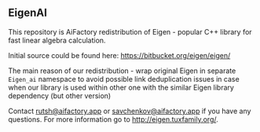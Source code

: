 ## EigenAI

This repository is AiFactory redistribution of Eigen - popular C++ library for fast linear algebra calculation.

Initial source could be found here: https://bitbucket.org/eigen/eigen/

The main reason of our redistribution - wrap original Eigen in separate `Eigen_ai` namespace to avoid possible link deduplication issues in case when our library is used within other one with the similar Eigen library dependency (but other version)

Contact rutsh@aifactory.app or savchenkov@aifactory.app if you have any questions. For more information go to http://eigen.tuxfamily.org/.
